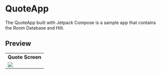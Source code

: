 # QuoteApp
The QuoteApp built with Jetpack Compose is a sample app that contains the Room Database and Hilt.

## Preview

 <table>
  <tr>
    <td> <b> Quote Screen </b> </td>
  </tr>
 
  <tr>
  <td valign="top"><img src=https://github.com/emineinan/QuoteApp/assets/56589369/ed8facd1-e7a9-43af-9086-d9b171f96e95<br>
  </tr>
 </table>


